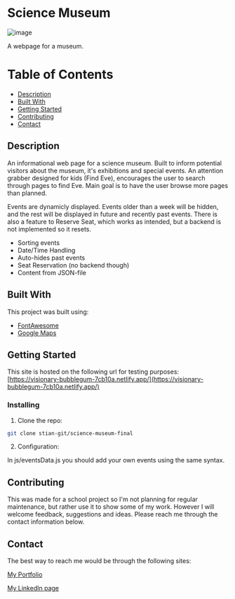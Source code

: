 # Science Museum

![image](https://tekniskpotet.no/img/sciencemuseum_desktop+mobile.jpg)

A webpage for a museum.

# Table of Contents

- [Description](#description)
- [Built With](#built-with)
- [Getting Started](#getting-started)
- [Contributing](#contributing)
- [Contact](#contact)

## Description

An informational web page for a science museum. Built to inform potential visitors about the museum, it's exhibitions and special events. An attention grabber designed for kids (Find Eve), encourages the user to search through pages to find Eve. Main goal is to have the user browse more pages than planned.

Events are dynamicly displayed. Events older than a week will be hidden, and the rest will be displayed in future and recently past events. There is also a feature to Reserve Seat, which works as intended, but a backend is not implemented so it resets.

- Sorting events
- Date/Time Handling
- Auto-hides past events
- Seat Reservation (no backend though)
- Content from JSON-file

## Built With

This project was built using:

- [FontAwesome](https://fontawesome.com/)
- [Google Maps](https://www.google.com/maps/)

## Getting Started

This site is hosted on the following url for testing purposes:
[https://visionary-bubblegum-7cb10a.netlify.app/](https://visionary-bubblegum-7cb10a.netlify.app/)

### Installing

1. Clone the repo:

```bash
git clone stian-git/science-museum-final

```

2. Configuration:

In js/eventsData.js you should add your own events using the same syntax.

## Contributing

This was made for a school project so I'm not planning for regular maintenance, but rather use it to show some of my work.
However I will welcome feedback, suggestions and ideas. Please reach me through the contact information below.

## Contact

The best way to reach me would be through the following sites:

[My Portfolio](https://tekniskpotet.no)

[My LinkedIn page](https://www.linkedin.com/in/stian-martinsen-stormyr-1662a515/)
